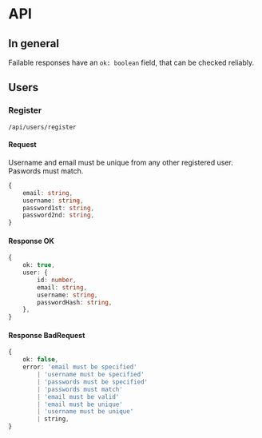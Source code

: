 
# API

## In general

Failable responses have an `ok: boolean` field, that can be checked reliably.

## Users

### Register

```
/api/users/register
```

#### Request

Username and email must be unique from any other registered user.
Paswords must match.

```ts
{
    email: string,
    username: string,
    password1st: string,
    password2nd: string,
}
```

#### Response OK

```ts
{
    ok: true,
    user: {
        id: number,
        email: string,
        username: string,
        passwordHash: string,
    },
}
```

#### Response BadRequest

```ts
{
    ok: false,
    error: 'email must be specified'
        | 'username must be specified'
        | 'passwords must be specified'
        | 'passwords must match'
        | 'email must be valid'
        | 'email must be unique'
        | 'username must be unique'
        | string,
}
```
